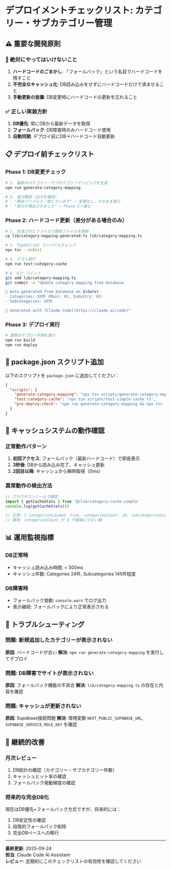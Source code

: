 # デプロイメントチェックリスト: カテゴリー・サブカテゴリー管理

## ⚠️ 重要な開発原則

### 🚫 絶対にやってはいけないこと
1. **ハードコードのごまかし**: 「フォールバック」という名目でハードコードを残すこと
2. **不完全なキャッシュ化**: DB読み込みをせずにハードコードだけで済ませること
3. **手動更新の放置**: DB変更時にハードコードの更新を忘れること

### ✅ 正しい実装方針
1. **DB優先**: 常にDBから最新データを取得
2. **フォールバック**: DB障害時のみハードコード使用
3. **自動同期**: デプロイ前にDB→ハードコード自動更新

## 📋 デプロイ前チェックリスト

### Phase 1: DB変更チェック
```bash
# 1. 最新のカテゴリー・サブカテゴリーマッピングを生成
npm run generate:category-mapping

# 2. 差分確認（出力を確認）
# - "既存ファイルと一致しています" → 変更なし、そのまま進行
# - "差分が検出されました" → Phase 2へ進む
```

### Phase 2: ハードコード更新（差分がある場合のみ）
```bash
# 1. 生成されたファイルで既存ファイルを更新
cp lib/category-mapping-generated.ts lib/category-mapping.ts

# 2. TypeScript コンパイルチェック
npx tsc --noEmit

# 3. テスト実行
npm run test:category-cache

# 4. Git コミット
git add lib/category-mapping.ts
git commit -m "Update category mapping from database

🤖 Auto-generated from database on $(date)
- Categories: XX件 (Main: XX, Industry: XX)  
- Subcategories: XX件

🔧 Generated with [Claude Code](https://claude.ai/code)"
```

### Phase 3: デプロイ実行
```bash
# 通常のデプロイ手順を実行
npm run build
npm run deploy
```

## 🔧 package.json スクリプト追加

以下のスクリプトを `package.json` に追加してください：

```json
{
  "scripts": {
    "generate:category-mapping": "npx tsx scripts/generate-category-mapping.ts",
    "test:category-cache": "npx tsx scripts/test-simple-cache.ts",
    "pre-deploy:check": "npm run generate:category-mapping && npx tsc --noEmit"
  }
}
```

## 🎯 キャッシュシステムの動作確認

### 正常動作パターン
1. **初回アクセス**: フォールバック（最新ハードコード）で即座表示
2. **3秒後**: DBから読み込み完了、キャッシュ更新
3. **2回目以降**: キャッシュから瞬時取得（0ms）

### 異常動作の検出方法
```typescript
// ブラウザコンソールで確認
import { getCacheStats } from '@/lib/category-cache-simple'
console.log(getCacheStats())

// 正常: { categoriesLoaded: true, categoriesCount: 24, subcategoriesLoaded: true, subcategoriesCount: 145 }
// 異常: categoriesCount が 0 や極端に少ない値
```

## 📊 運用監視指標

### DB正常時
- キャッシュ読み込み時間: < 500ms
- キャッシュ件数: Categories 24件, Subcategories 145件程度

### DB障害時
- フォールバック発動: `console.warn` でログ出力
- 表示継続: フォールバックにより正常表示される

## 🚨 トラブルシューティング

### 問題: 新規追加したカテゴリーが表示されない
**原因**: ハードコードが古い
**解決**: `npm run generate:category-mapping` を実行してデプロイ

### 問題: DB障害でサイトが表示されない  
**原因**: フォールバック機能の不具合
**解決**: `lib/category-mapping.ts` の存在と内容を確認

### 問題: キャッシュが更新されない
**原因**: Supabase接続問題
**解決**: 環境変数 `NEXT_PUBLIC_SUPABASE_URL`, `SUPABASE_SERVICE_ROLE_KEY` を確認

## 🔄 継続的改善

### 月次レビュー
1. DB統計の確認（カテゴリー・サブカテゴリー件数）
2. キャッシュヒット率の確認
3. フォールバック発動頻度の確認

### 将来的な完全DB化
現在はDB優先+フォールバック方式ですが、将来的には：
1. DB安定性の確認
2. 段階的フォールバック削除
3. 完全DBベースへの移行

---
**最終更新**: 2025-09-24  
**担当**: Claude Code AI Assistant  
**レビュー**: 定期的にこのチェックリストの有効性を確認してください